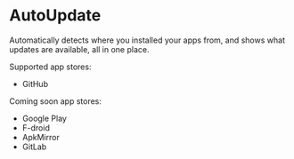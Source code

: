 # AutoUpdate

Automatically detects where you installed your apps from, and shows what updates are available, all in one place.

Supported app stores:
- GitHub

Coming soon app stores:
- Google Play
- F-droid
- ApkMirror
- GitLab
